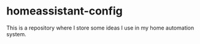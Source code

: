 # homeassistant-config

This is a repository where I store some ideas I use in my home automation system.
